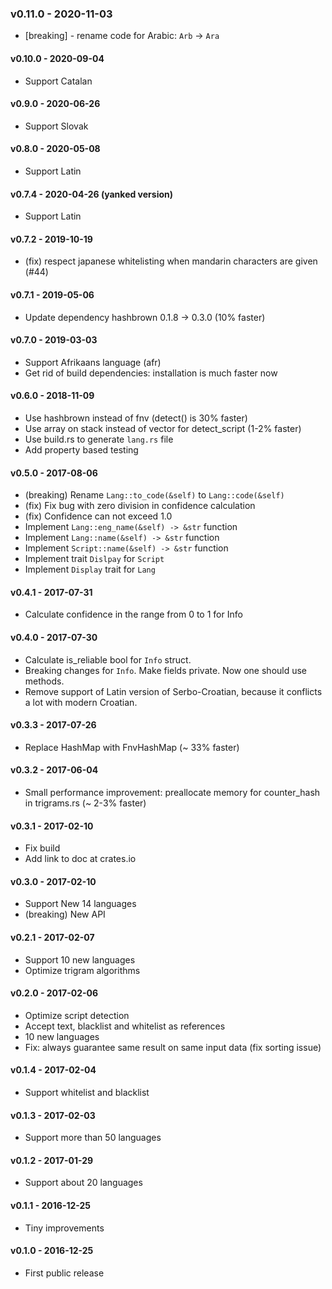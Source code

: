 ### v0.11.0 - 2020-11-03
* [breaking] - rename code for Arabic: `Arb` -> `Ara`

#### v0.10.0 - 2020-09-04
* Support Catalan

#### v0.9.0 - 2020-06-26
* Support Slovak

#### v0.8.0 - 2020-05-08
* Support Latin

#### v0.7.4 - 2020-04-26 (yanked version)
* Support Latin

#### v0.7.2 - 2019-10-19
* (fix) respect japanese whitelisting when mandarin characters are given (#44)

#### v0.7.1 - 2019-05-06
* Update dependency hashbrown 0.1.8 -> 0.3.0 (10% faster)

#### v0.7.0 - 2019-03-03
* Support Afrikaans language (afr)
* Get rid of build dependencies: installation is much faster now

#### v0.6.0 - 2018-11-09
* Use hashbrown instead of fnv (detect() is 30% faster)
* Use array on stack instead of vector for detect_script (1-2% faster)
* Use build.rs to generate `lang.rs` file
* Add property based testing

#### v0.5.0 - 2017-08-06
* (breaking) Rename `Lang::to_code(&self)` to `Lang::code(&self)`
* (fix) Fix bug with zero division in confidence calculation
* (fix) Confidence can not exceed 1.0
* Implement `Lang::eng_name(&self) -> &str` function
* Implement `Lang::name(&self) -> &str` function
* Implement `Script::name(&self) -> &str` function
* Implement trait `Dislpay` for `Script`
* Implement `Display` trait for `Lang`

#### v0.4.1 - 2017-07-31
* Calculate confidence in the range from 0 to 1 for Info

#### v0.4.0 - 2017-07-30
* Calculate is_reliable bool for `Info` struct.
* Breaking changes for `Info`. Make fields private. Now one should use methods.
* Remove support of Latin version of Serbo-Croatian, because it conflicts a lot with modern Croatian.

#### v0.3.3 - 2017-07-26
* Replace HashMap with FnvHashMap (~ 33% faster)

#### v0.3.2 - 2017-06-04
* Small performance improvement: preallocate memory for counter_hash in trigrams.rs (~ 2-3% faster)

#### v0.3.1 - 2017-02-10
* Fix build
* Add link to doc at crates.io

#### v0.3.0 - 2017-02-10
* Support New 14 languages
* (breaking) New API

#### v0.2.1 - 2017-02-07
* Support 10 new languages
* Optimize trigram algorithms

#### v0.2.0 - 2017-02-06
* Optimize script detection
* Accept text, blacklist and whitelist as references
* 10 new languages
* Fix: always guarantee same result on same input data (fix sorting issue)

#### v0.1.4 - 2017-02-04
* Support whitelist and blacklist

#### v0.1.3 - 2017-02-03
* Support more than 50 languages

#### v0.1.2 - 2017-01-29
* Support about 20 languages

#### v0.1.1 - 2016-12-25
* Tiny improvements

#### v0.1.0 - 2016-12-25
* First public release
